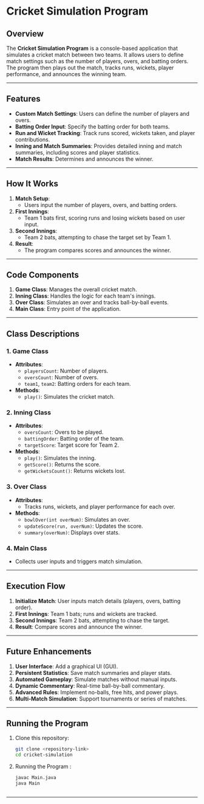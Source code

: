 # Cricket Simulation Program

## **Overview**

The **Cricket Simulation Program** is a console-based application that simulates a cricket match between two teams. It allows users to define match settings such as the number of players, overs, and batting orders. The program then plays out the match, tracks runs, wickets, player performance, and announces the winning team.

---

## **Features**

- **Custom Match Settings**: Users can define the number of players and overs.
- **Batting Order Input**: Specify the batting order for both teams.
- **Run and Wicket Tracking**: Track runs scored, wickets taken, and player contributions.
- **Inning and Match Summaries**: Provides detailed inning and match summaries, including scores and player statistics.
- **Match Results**: Determines and announces the winner.

---

## **How It Works**

1. **Match Setup**:
   - Users input the number of players, overs, and batting orders.
2. **First Innings**:
   - Team 1 bats first, scoring runs and losing wickets based on user input.
3. **Second Innings**:
   - Team 2 bats, attempting to chase the target set by Team 1.
4. **Result**:
   - The program compares scores and announces the winner.

---

## **Code Components**

1. **Game Class**: Manages the overall cricket match.
2. **Inning Class**: Handles the logic for each team's innings.
3. **Over Class**: Simulates an over and tracks ball-by-ball events.
4. **Main Class**: Entry point of the application.

---

## **Class Descriptions**

### **1. Game Class**
- **Attributes**:
  - `playersCount`: Number of players.
  - `oversCount`: Number of overs.
  - `team1`, `team2`: Batting orders for each team.
- **Methods**:
  - `play()`: Simulates the cricket match.

### **2. Inning Class**
- **Attributes**:
  - `oversCount`: Overs to be played.
  - `battingOrder`: Batting order of the team.
  - `targetScore`: Target score for Team 2.
- **Methods**:
  - `play()`: Simulates the inning.
  - `getScore()`: Returns the score.
  - `getWicketsCount()`: Returns wickets lost.

### **3. Over Class**
- **Attributes**:
  - Tracks runs, wickets, and player performance for each over.
- **Methods**:
  - `bowlOver(int overNum)`: Simulates an over.
  - `updateScore(run, overNum)`: Updates the score.
  - `summary(overNum)`: Displays over stats.

### **4. Main Class**
- Collects user inputs and triggers match simulation.

---

## **Execution Flow**

1. **Initialize Match**: User inputs match details (players, overs, batting order).
2. **First Innings**: Team 1 bats; runs and wickets are tracked.
3. **Second Innings**: Team 2 bats, attempting to chase the target.
4. **Result**: Compare scores and announce the winner.

---

## **Future Enhancements**

1. **User Interface**: Add a graphical UI (GUI).
2. **Persistent Statistics**: Save match summaries and player stats.
3. **Automated Gameplay**: Simulate matches without manual inputs.
4. **Dynamic Commentary**: Real-time ball-by-ball commentary.
5. **Advanced Rules**: Implement no-balls, free hits, and power plays.
6. **Multi-Match Simulation**: Support tournaments or series of matches.

---

## **Running the Program**

1. Clone this repository:
   ```bash
   git clone <repository-link>
   cd cricket-simulation

2. Running the Program :
   ```bash
   javac Main.java
   java Main


   
---


